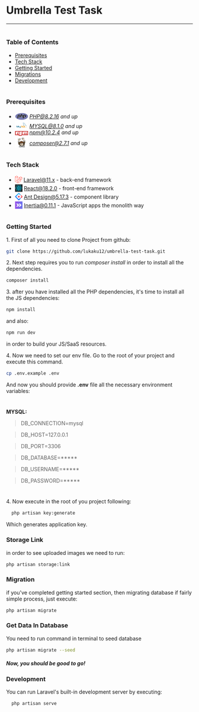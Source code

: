 <h1>Umbrella Test Task</h1>

---

#
### Table of Contents
* [Prerequisites](#prerequisites)
* [Tech Stack](#tech-stack)
* [Getting Started](#getting-started)
* [Migrations](#migration)
* [Development](#development)

#
### Prerequisites

* <img src="readme/assets/php.svg" width="35" style="position: relative; top: 4px" /> *PHP@8.2.16 and up*
* <img src="readme/assets/mysql.png" width="35" style="position: relative; top: 4px" /> *MYSQL@8.1.0 and up*
* <img src="readme/assets/npm.png" width="35" style="position: relative; top: 4px" /> *npm@10.2.4 and up*
* <img src="readme/assets/composer.png" width="35" style="position: relative; top: 6px" /> *composer@2.7.1 and up*


#
### Tech Stack

* <img src="readme/assets/laravel.png" height="20" style="position: relative; top: 4px" /> [Laravel@11.x](https://laravel.com/docs/11.x) - back-end framework
* <img src="readme/assets/react.webp" height="20" style="position: relative; top: 4px" /> [React@18.2.0](https://react.dev/learn) - front-end framework
* <img src="readme/assets/ant-design.jpeg" height="20" style="position: relative; top: 4px" /> [Ant Design@5.17.3](https://ant.design/components/overview/) - component library
* <img src="readme/assets/inertia.png" height="20" style="position: relative; top: 4px" /> [Inertia@0.11.1](https://inertiajs.com/) - JavaScript apps the monolith way

#
### Getting Started
1\. First of all you need to clone Project from github:
```sh
git clone https://github.com/lukaku12/umbrella-test-task.git
```

2\. Next step requires you to run *composer install* in order to install all the dependencies.
```sh
composer install
```

3\. after you have installed all the PHP dependencies, it's time to install all the JS dependencies:
```sh
npm install
```

and also:
```sh
npm run dev
```
in order to build your JS/SaaS resources.

4\. Now we need to set our env file. Go to the root of your project and execute this command.
```sh
cp .env.example .env
```
And now you should provide **.env** file all the necessary environment variables:

#
**MYSQL:**
>DB_CONNECTION=mysql

>DB_HOST=127.0.0.1

>DB_PORT=3306

>DB_DATABASE=*****

>DB_USERNAME=*****

>DB_PASSWORD=*****

#
4\. Now execute in the root of you project following:
```sh
  php artisan key:generate
```
Which generates application key.


### Storage Link
in order to see uploaded images we need to run:
```sh
php artisan storage:link
```

### Migration
if you've completed getting started section, then migrating database if fairly simple process, just execute:
```sh
php artisan migrate
```
### Get Data In Database
You need to run command in terminal to seed database
```sh
php artisan migrate --seed
```

##### Now, you should be good to go!

### Development

You can run Laravel's built-in development server by executing:

```sh
  php artisan serve
```
#
